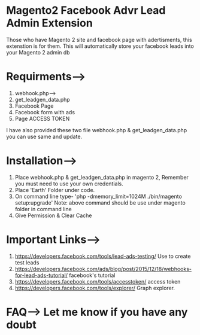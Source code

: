 # Magento2 Facebook Advr Lead Admin Extension

Those who have Magento 2 site and facebook page with adertisments, this extenstion is for them. This will automatically store your facebook leads into your Magento 2 admin db 

# Requirments-->
1. webhook.php--> 
2. get_leadgen_data.php
3. Facebook Page
4. Facebook form with ads
5. Page ACCESS TOKEN

 I have also provided these two file webhook.php & get_leadgen_data.php you can use same and update. 

# Installation--> 
1. Place webhook.php & get_leadgen_data.php in magento 2, Remember you must need to use your own credentials. 
2. Place 'Earth' Folder under code.
3. On command line type-  'php -dmemory_limit=1024M ./bin/magento setup:upgrade'
Note: above command should be use under magento folder in command line
4. Give Permission & Clear Cache

# Important Links-->
1. https://developers.facebook.com/tools/lead-ads-testing/  Use to create test leads
2. https://developers.facebook.com/ads/blog/post/2015/12/18/webhooks-for-lead-ads-tutorial/  facebook's tutorial
3. https://developers.facebook.com/tools/accesstoken/  access token
4. https://developers.facebook.com/tools/explorer/ Graph explorer.


# FAQ--> Let me know if you have any doubt
